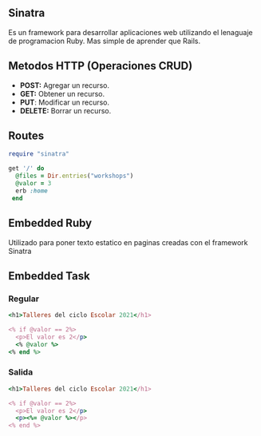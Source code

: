 ## Sinatra
Es un framework para desarrollar aplicaciones web utilizando el lenaguaje de programacion Ruby.
Mas simple de aprender que Rails.

## Metodos HTTP (Operaciones CRUD)
- **POST:** Agregar un recurso.
- **GET:** Obtener un recurso.
- **PUT**: Modificar un recurso.
- **DELETE:** Borrar un recurso.

## Routes
```ruby
require "sinatra"

get '/' do
  @files = Dir.entries("workshops")
  @valor = 3
  erb :home
 end
```

## Embedded Ruby
Utilizado para poner texto estatico en paginas creadas con el framework Sinatra

## Embedded Task
### Regular
```ruby
<h1>Talleres del ciclo Escolar 2021</h1>

<% if @valor == 2%>
  <p>El valor es 2</p>
  <% @valor %>
<% end %>
```
### Salida
```ruby
<h1>Talleres del ciclo Escolar 2021</h1>

<% if @valor == 2%>
  <p>El valor es 2</p>
  <p><%= @valor %></p>
<% end %>
```

